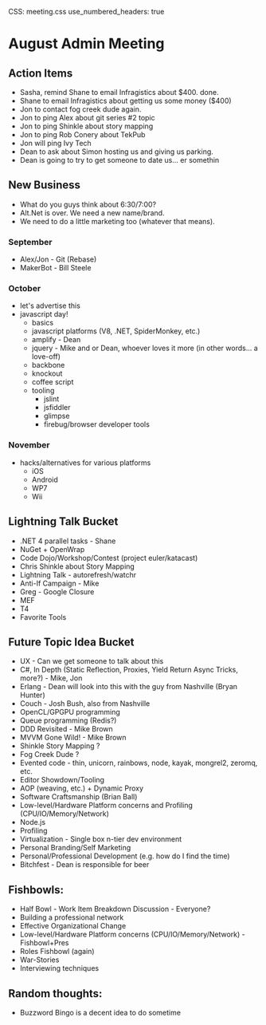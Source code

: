 CSS: meeting.css
use_numbered_headers: true

# August Admin Meeting

## Action Items
* Sasha, remind Shane to email Infragistics about $400. done.
* Shane to email Infragistics about getting us some money ($400)
* Jon to contact fog creek dude again.
* Jon to ping Alex about git series #2 topic
* Jon to ping Shinkle about story mapping
* Jon to ping Rob Conery about TekPub
* Jon will ping Ivy Tech
* Dean to ask about Simon hosting us and giving us parking.
* Dean is going to try to get someone to date us... er somethin

## New Business
* What do you guys think about 6:30/7:00?
* Alt.Net is over.  We need a new name/brand.
* We need to do a little marketing too (whatever that means).

### September
* Alex/Jon - Git (Rebase)
* MakerBot - Bill Steele

### October
* let's advertise this
* javascript day!
  * basics
  * javascript platforms (V8, .NET, SpiderMonkey, etc.)
  * amplify - Dean
  * jquery - Mike and or Dean, whoever loves it more (in other words... a love-off)
  * backbone
  * knockout
  * coffee script
  * tooling
    * jslint
    * jsfiddler
    * glimpse
    * firebug/browser developer tools

### November


* hacks/alternatives for various platforms
  * iOS
  * Android
  * WP7
  * Wii

## Lightning Talk Bucket
* .NET 4 parallel tasks - Shane
* NuGet + OpenWrap
* Code Dojo/Workshop/Contest (project euler/katacast)
* Chris Shinkle about Story Mapping
* Lightning Talk - autorefresh/watchr
* Anti-If Campaign - Mike
* Greg - Google Closure
* MEF
* T4
* Favorite Tools

## Future Topic Idea Bucket
* UX - Can we get someone to talk about this
* C#, In Depth (Static Reflection, Proxies, Yield Return Async Tricks, more?) - Mike, Jon
* Erlang - Dean will look into this with the guy from Nashville (Bryan Hunter)
* Couch - Josh Bush, also from Nashville
* OpenCL/GPGPU programming
* Queue programming (Redis?)
* DDD Revisited - Mike Brown
* MVVM Gone Wild! - Mike Brown
* Shinkle Story Mapping ?
* Fog Creek Dude ?
* Evented code - thin, unicorn, rainbows, node, kayak, mongrel2, zeromq, etc.
* Editor Showdown/Tooling
* AOP (weaving, etc.) + Dynamic Proxy
* Software Craftsmanship (Brian Ball)
* Low-level/Hardware Platform concerns and Profiling (CPU/IO/Memory/Network)
* Node.js
* Profiling 
* Virtualization - Single box n-tier dev environment
* Personal Branding/Self Marketing
* Personal/Professional Development (e.g. how do I find the time)
* Bitchfest - Dean is responsible for beer

## Fishbowls:
* Half Bowl - Work Item Breakdown Discussion - Everyone?
* Building a professional network
* Effective Organizational Change
* Low-level/Hardware Platform concerns (CPU/IO/Memory/Network) - Fishbowl+Pres
* Roles Fishbowl (again)
* War-Stories
* Interviewing techniques

## Random thoughts:
* Buzzword Bingo is a decent idea to do sometime
